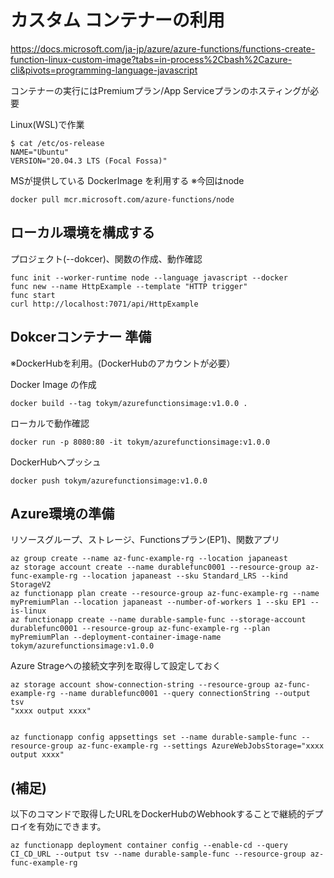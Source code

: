 # カスタム コンテナーの利用

https://docs.microsoft.com/ja-jp/azure/azure-functions/functions-create-function-linux-custom-image?tabs=in-process%2Cbash%2Cazure-cli&pivots=programming-language-javascript

コンテナーの実行にはPremiumプラン/App Serviceプランのホスティングが必要 

Linux(WSL)で作業
```
$ cat /etc/os-release
NAME="Ubuntu"
VERSION="20.04.3 LTS (Focal Fossa)"
```

MSが提供している DockerImage を利用する ※今回はnode
```
docker pull mcr.microsoft.com/azure-functions/node
```

## ローカル環境を構成する

プロジェクト(--dokcer)、関数の作成、動作確認
```
func init --worker-runtime node --language javascript --docker
func new --name HttpExample --template "HTTP trigger"
func start
curl http://localhost:7071/api/HttpExample
```

## Dokcerコンテナー 準備
※DockerHubを利用。(DockerHubのアカウントが必要）

Docker Image の作成  
```
docker build --tag tokym/azurefunctionsimage:v1.0.0 .
```

ローカルで動作確認
```
docker run -p 8080:80 -it tokym/azurefunctionsimage:v1.0.0
```

DockerHubへプッシュ
```
docker push tokym/azurefunctionsimage:v1.0.0
```

## Azure環境の準備
リソースグループ、ストレージ、Functionsプラン(EP1)、関数アプリ
```
az group create --name az-func-example-rg --location japaneast
az storage account create --name durablefunc0001 --resource-group az-func-example-rg --location japaneast --sku Standard_LRS --kind StorageV2
az functionapp plan create --resource-group az-func-example-rg --name myPremiumPlan --location japaneast --number-of-workers 1 --sku EP1 --is-linux
az functionapp create --name durable-sample-func --storage-account durablefunc0001 --resource-group az-func-example-rg --plan myPremiumPlan --deployment-container-image-name tokym/azurefunctionsimage:v1.0.0
```

Azure Strageへの接続文字列を取得して設定しておく
```
az storage account show-connection-string --resource-group az-func-example-rg --name durablefunc0001 --query connectionString --output tsv
"xxxx output xxxx"


az functionapp config appsettings set --name durable-sample-func --resource-group az-func-example-rg --settings AzureWebJobsStorage="xxxx output xxxx"
```

## (補足)
以下のコマンドで取得したURLをDockerHubのWebhookすることで継続的デプロイを有効にできます。
```
az functionapp deployment container config --enable-cd --query CI_CD_URL --output tsv --name durable-sample-func --resource-group az-func-example-rg
```
